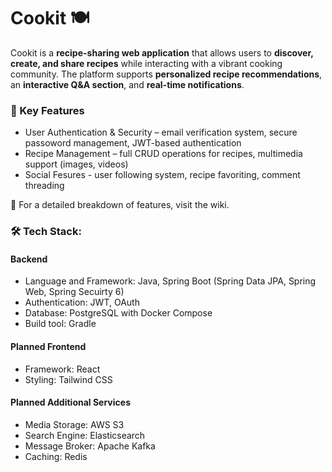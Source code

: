 # Cookit 🍽️
Cookit is a **recipe-sharing web application** that allows users to **discover, create, and share recipes** while 
interacting with a vibrant cooking community. The platform supports **personalized recipe recommendations**, an **interactive 
Q&A section**, and **real-time notifications**.

### 🚀  Key Features
- User Authentication & Security – email verification system, secure passoword management, JWT-based authentication 
- Recipe Management – full CRUD operations for recipes, multimedia support (images, videos)
- Social Fesures - user following system, recipe favoriting, comment threading 

📖 For a detailed breakdown of features, visit the wiki.

### 🛠 Tech Stack: 
#### Backend
- Language and Framework: Java, Spring Boot (Spring Data JPA, Spring Web, Spring Secuirty 6)
- Authentication: JWT, OAuth
- Database: PostgreSQL with Docker Compose
- Build tool: Gradle
#### Planned Frontend
- Framework: React
- Styling: Tailwind CSS
#### Planned Additional Services
- Media Storage: AWS S3
- Search Engine: Elasticsearch
- Message Broker: Apache Kafka
- Caching: Redis

